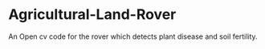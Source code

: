 # Agricultural-Land-Rover

An Open cv code for the rover which detects plant disease and soil fertility.

